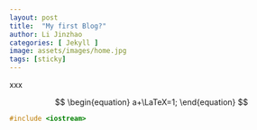 ```yaml
---
layout: post
title:  "My first Blog?"
author: Li Jinzhao
categories: [ Jekyll ]
image: assets/images/home.jpg
tags: [sticky]
---
```


xxx


$$
\begin{equation}
a+\LaTeX=1;
\end{equation}
$$


```c++
#include <iostream>
```

